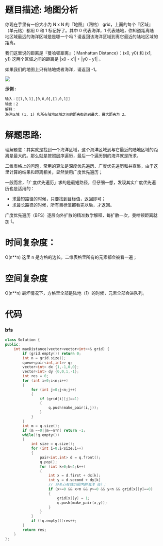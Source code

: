 # 题目描述:  地图分析

你现在手里有一份大小为 N x N 的『地图』（网格） grid，上面的每个『区域』（单元格）都用 0 和 1 标记好了。其中 0 代表海洋，1 代表陆地，你知道距离陆地区域最远的海洋区域是是哪一个吗？请返回该海洋区域到离它最近的陆地区域的距离。

我们这里说的距离是『曼哈顿距离』（ Manhattan Distance）：(x0, y0) 和 (x1, y1) 这两个区域之间的距离是 |x0 - x1| + |y0 - y1| 。

如果我们的地图上只有陆地或者海洋，请返回 -1。

![](https://assets.leetcode-cn.com/aliyun-lc-upload/uploads/2019/08/17/1336_ex1.jpeg)

**示例 :**
```
输入：[[1,0,1],[0,0,0],[1,0,1]]
输出：2
解释： 
海洋区域 (1, 1) 和所有陆地区域之间的距离都达到最大，最大距离为 2。
```

# 解题思路:
  理解题意：其实就是找到一个海洋区域，这个海洋区域到与它最近的陆地区域的距离是最大的。那么就是按照层序遍历，最后一个遍历到的海洋就是所求。
  
  二维表格上的问题，常用的算法是深度优先遍历、广度优先遍历和并查集，由于这里计算的结果和距离相关，显然使用广度优先遍历；
  
  一般而言，「广度优先遍历」求的是最短路径，但仔细一想，发现其实广度优先遍历也是适用的：
   - 求最短路径的时候，只要找到目标值，返回即可；
   - 求最长路径的时候，所有目标值都看完以后，才返回。
    
  广度优先遍历（BFS）逐层向外扩散的精准数学解释，每扩散一次，曼哈顿距离就加 1。
# 时间复杂度：
  O(n**n) 这里 n 是方格的边长。二维表格里所有的元素都会被看一遍；
# 空间复杂度
 O(n**n) 最坏情况下，方格里全部是陆地（1）的时候，元素全部会进队列。
  
# 代码

### bfs
```c++
class Solution {
public:
    int maxDistance(vector<vector<int>>& grid) {
        if (grid.empty()) return 0;
        int n = grid.size();
        queue<pair<int,int>> q;
        vector<int> dx {1,-1,0,0};
        vector<int> dy {0,0,1,-1};
        int res = 0;
        for (int i=0;i<n;i++)
        {
            for (int j=0;j<n;j++)
            {
                if (grid[i][j]==1)
                {
                    q.push(make_pair(i,j));
                }
            }
        }
        int m = q.size();
        if (m ==0||m==n*n) return -1;
        while(!q.empty())
        {
            int size = q.size();
            for (int i=0;i<size;i++)
            {
                pair<int,int> d = q.front();
                q.pop();
                for (int k=0;k<4;k++)
                {
                    int x = d.first + dx[k];
                    int y = d.second + dy[k]
                    // 只关心有效范围内的海洋（0）;
                    if (x>=0 && x<n && y>=0 && y<n && grid[x][y]==0)
                    {
                        grid[x][y] = 1;
                        q.push(make_pair(x,y));
                    }
                }
            }
            if (!q.empty())res++;
        }
        return res;
    }
};
```

